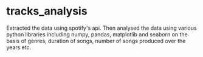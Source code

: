 # tracks_analysis

Extracted the data using spotify's api. Then analysed the data using various python libraries including numpy, pandas, matplotlib and seaborn on the basis of genres, duration of songs, number of songs produced over the years etc. 
